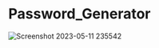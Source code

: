 # Password_Generator
![Screenshot 2023-05-11 235542](https://github.com/MohammadAshfaque/Password_Generator/assets/121037161/b8de7473-bf58-403a-aa36-1e8dec67a411)
